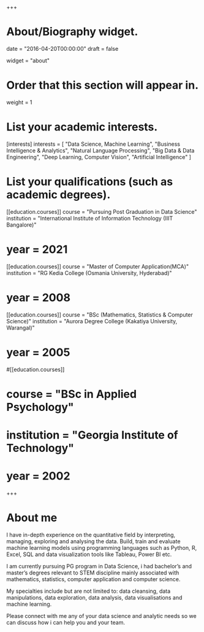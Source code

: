 +++
# About/Biography widget.

date = "2016-04-20T00:00:00"
draft = false

widget = "about"

# Order that this section will appear in.
weight = 1

# List your academic interests.
[interests]
interests = [
	"Data Science, Machine Learning",
	"Business Intelligence & Analytics",
	"Natural Language Processing",
	"Big Data & Data Engineering",
	"Deep Learning, Computer Vision",
	"Artificial Intelligence"
  ]

# List your qualifications (such as academic degrees).
[[education.courses]]
  course = "Pursuing Post Graduation in Data Science"
  institution = "International Institute of Information Technology (IIIT Bangalore)"
#  year = 2021

[[education.courses]]
  course = "Master of Computer Application(MCA)"
  institution = "RG Kedia College (Osmania University, Hyderabad)"
#  year = 2008

[[education.courses]]
  course = "BSc (Mathematics, Statistics & Computer Science)"
  institution = "Aurora Degree College (Kakatiya University, Warangal)"
#  year = 2005

#[[education.courses]]
#  course = "BSc in Applied Psychology"
#  institution = "Georgia Institute of Technology"
#  year = 2002
 
+++
  
# About me

I have in-depth experience on the quantitative field by interpreting, managing, exploring and analysing the data. Build, train and evaluate machine learning models using programming languages such as Python, R, Excel, SQL and data visualization tools like Tableau, Power BI etc. 

I am currently pursuing PG program in Data Science, i had bachelor’s and master’s degrees relevant to STEM discipline mainly associated with mathematics, statistics, computer application and computer science. 

My specialties include but are not limited to: data cleansing, data manipulations, data exploration, data analysis, data visualisations and machine learning. 

Please connect with me any of your data science and analytic needs so we can discuss how i can help you and your team.


